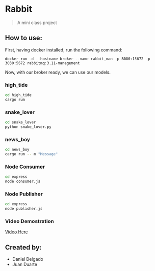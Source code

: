 # Rabbit

> A mini class project

## How to use:

First, having docker installed, run the following command:

```
docker run -d --hostname broker --name rabbit_man -p 8080:15672 -p 3030:5672 rabbitmq:3.11-management
```

Now, with our broker ready, we can use our models.

### high_tide

```sh
cd high_tide
cargo run
```

### snake_lover

```sh
cd snake_lover
python snake_lover.py
```

### news_boy

```sh
cd news_boy
cargo run -- m "Message"
```

### Node Consumer

```sh
cd express
node consumer.js
```

### Node Publisher

```sh
cd express
node publisher.js
```

### Video Demostration

[Video Here](https://www.youtube.com/watch?v=w3Vzd6n-CG0)

## Created by:

-   Daniel Delgado
-   Juan Duarte

